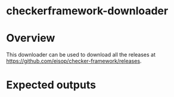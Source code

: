 # checkerframework-downloader
# Overview
This downloader can be used to download all the releases at https://github.com/eisop/checker-framework/releases.
# Expected outputs
